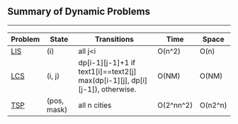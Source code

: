 ## Summary of Dynamic Problems
---
| Problem       | State         | Transitions                                                                     | Time        | Space|
| --- |---| ---|---|---|
| [LIS](classical/lis.md)       | (i)        | all j<i    |O(n^2)      | O(n)|
| [LCS](classical/lcs.md)       | (i, j)        | dp[i-1][j-1]+1 if text1[i]==text2[j] <br> max(dp[i-1][j], dp[i][j-1]), otherwise.    |O(NM)        | O(NM)|
| [TSP](https://medium.com/analytics-vidhya/are-you-read-for-solving-the-traveling-salesman-problem-80e3c4ea45fc)       |(pos, mask)       | all n cities    |O(2^nn^2)        | O(n2^n)|
